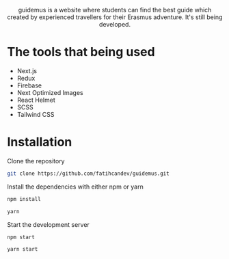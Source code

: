 <p align="center">
guidemus is a website where students can find the best guide which created by experienced travellers for their Erasmus adventure. It's still being developed.
  </p>

# The tools that being used

- Next.js
- Redux
- Firebase
- Next Optimized Images
- React Helmet
- SCSS
- Tailwind CSS

# Installation

Clone the repository

```bash
git clone https://github.com/fatihcandev/guidemus.git
```

Install the dependencies with either npm or yarn

```bash
npm install
```

```bash
yarn
```

Start the development server

```bash
npm start
```

```bash
yarn start
```
